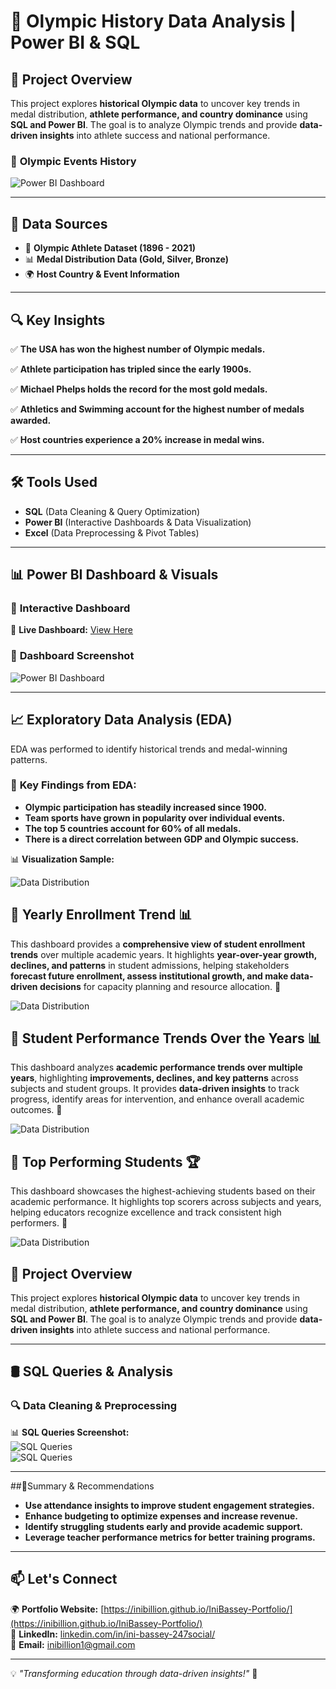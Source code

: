 # 🏅 Olympic History Data Analysis | Power BI & SQL  

## 📌 Project Overview 
This project explores **historical Olympic data** to uncover key trends in medal distribution, **athlete performance, and country dominance** using **SQL and Power BI**.
The goal is to analyze Olympic trends and provide **data-driven insights** into athlete success and national performance.  

### 📸 **Olympic Events History**  
![Power BI Dashboard](https://github.com/Inibillion/Olympic-History/blob/main/Olympic%20canva.png)

---

## 📂 Data Sources  
- 🏅 **Olympic Athlete Dataset (1896 - 2021)**
- 📊 **Medal Distribution Data (Gold, Silver, Bronze)**  
- 🌍 **Host Country & Event Information**  

---

## 🔍 Key Insights 
✅ **The USA has won the highest number of Olympic medals.**

✅ **Athlete participation has tripled since the early 1900s.** 

✅ **Michael Phelps holds the record for the most gold medals.**

✅ **Athletics and Swimming account for the highest number of medals awarded.** 

✅ **Host countries experience a 20% increase in medal wins.**   

---

## 🛠 Tools Used  
- **SQL** (Data Cleaning & Query Optimization)  
- **Power BI** (Interactive Dashboards & Data Visualization)  
- **Excel** (Data Preprocessing & Pivot Tables)  

---

## 📊 Power BI Dashboard & Visuals  
### 📌 **Interactive Dashboard**  
🔗 **Live Dashboard:** [View Here](https://yourpowerbidashboard.com)  

### 📸 **Dashboard Screenshot**  
![Power BI Dashboard](https://github.com/Inibillion/Olympic-History/blob/main/Olympic%20pix%201.png)  

---

## 📈 Exploratory Data Analysis (EDA)  
EDA was performed to identify historical trends and medal-winning patterns.  
### 🔹 **Key Findings from EDA:**  
- **Olympic participation has steadily increased since 1900.**
- **Team sports have grown in popularity over individual events.**
- **The top 5 countries account for 60% of all medals.**
- **There is a direct correlation between GDP and Olympic success.**  

📊 **Visualization Sample:** 

![Data Distribution](https://github.com/Inibillion/Recbini-Academy-/blob/main/yearly%20enroll%20trend.png) 
## 📌 Yearly Enrollment Trend 📊 
This dashboard provides a **comprehensive view of student enrollment trends** over multiple academic years. It highlights **year-over-year growth, declines, and patterns** in student admissions, helping stakeholders **forecast future enrollment, assess institutional growth, and make data-driven decisions** for capacity planning and resource allocation. 🚀  

![Data Distribution](https://github.com/Inibillion/Recbini-Academy-/blob/main/line%20RB.png)
## 📌 Student Performance Trends Over the Years 📊
This dashboard analyzes **academic performance trends over multiple years**, highlighting **improvements, declines, and key patterns** across subjects and student groups. It provides **data-driven insights** to track progress, identify areas for intervention, and enhance overall academic outcomes. 🚀 

![Data Distribution](https://github.com/Inibillion/Recbini-Academy-/blob/main/Bar%20chat%20RB.png)
## 📌 Top Performing Students 🏆
This dashboard showcases the highest-achieving students based on their academic performance. It highlights top scorers across subjects and years, helping educators recognize excellence and track consistent high performers. 🚀

![Data Distribution](https://github.com/Inibillion/Olympic-History/blob/main/Olympic%20pix%202.png)
## 📌 Project Overview 
This project explores **historical Olympic data** to uncover key trends in medal distribution, **athlete performance, and country dominance** using **SQL and Power BI**.
The goal is to analyze Olympic trends and provide **data-driven insights** into athlete success and national performance.  

---

## 🛢️ SQL Queries & Analysis  
### **🔍 Data Cleaning & Preprocessing**  

📊 **SQL Queries Screenshot:**  
![SQL Queries](https://github.com/Inibillion/Recbini-Academy-/blob/main/RB%20SQL.png)  
![SQL Queries](https://github.com/Inibillion/Recbini-Academy-/blob/main/RB%20SQL%201.png) 


---

##📌Summary & Recommendations
- **Use attendance insights to improve student engagement strategies.**
- **Enhance budgeting to optimize expenses and increase revenue.**
- **Identify struggling students early and provide academic support.**
- **Leverage teacher performance metrics for better training programs.**  

---

## 📫 **Let's Connect**
🌍 **Portfolio Website:** [https://inibillion.github.io/IniBassey-Portfolio/](https://inibillion.github.io/IniBassey-Portfolio/)  
🔗 **LinkedIn:** [linkedin.com/in/ini-bassey-247social/](https://www.linkedin.com/in/ini-bassey-247social/)  
📩 **Email:** [inibillion1@gmail.com](https://mail.google.com/mail/u/0/#inbox)

---

💡 *"Transforming education through data-driven insights!"* 🚀 
